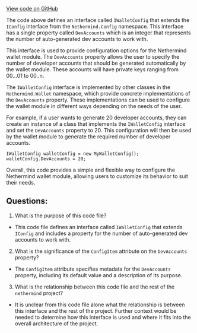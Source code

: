 [View code on GitHub](https://github.com/nethermindeth/nethermind/Nethermind.Wallet/IWalletConfig.cs)

The code above defines an interface called `IWalletConfig` that extends the `IConfig` interface from the `Nethermind.Config` namespace. This interface has a single property called `DevAccounts` which is an integer that represents the number of auto-generated dev accounts to work with. 

This interface is used to provide configuration options for the Nethermind wallet module. The `DevAccounts` property allows the user to specify the number of developer accounts that should be generated automatically by the wallet module. These accounts will have private keys ranging from 00...01 to 00..n. 

The `IWalletConfig` interface is implemented by other classes in the `Nethermind.Wallet` namespace, which provide concrete implementations of the `DevAccounts` property. These implementations can be used to configure the wallet module in different ways depending on the needs of the user.

For example, if a user wants to generate 20 developer accounts, they can create an instance of a class that implements the `IWalletConfig` interface and set the `DevAccounts` property to 20. This configuration will then be used by the wallet module to generate the required number of developer accounts.

```
IWalletConfig walletConfig = new MyWalletConfig();
walletConfig.DevAccounts = 20;
```

Overall, this code provides a simple and flexible way to configure the Nethermind wallet module, allowing users to customize its behavior to suit their needs.
## Questions: 
 1. What is the purpose of this code file?
- This code file defines an interface called `IWalletConfig` that extends `IConfig` and includes a property for the number of auto-generated dev accounts to work with.

2. What is the significance of the `ConfigItem` attribute on the `DevAccounts` property?
- The `ConfigItem` attribute specifies metadata for the `DevAccounts` property, including its default value and a description of its purpose.

3. What is the relationship between this code file and the rest of the `nethermind` project?
- It is unclear from this code file alone what the relationship is between this interface and the rest of the project. Further context would be needed to determine how this interface is used and where it fits into the overall architecture of the project.